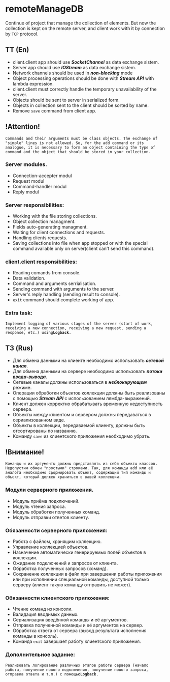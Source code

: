 # remoteManageDB
  Continue of project that manage the collection of elements. 
  But now the collection is kept on the remote server, and client work with it by connection by `TCP` protocol.

## TT (En)
  * сlient.сlient app should use ***SocketChannel*** as data exchange sistem.
  * Server app should use ***IOStream*** as data exchange sistem.
  * Network channels should be used in ***non-blocking*** mode
  * Object processing operations should be done with ***Stream API*** with lambda expression.
  * сlient.сlient must correctly handle the temporary unavailability of the server.
  * Objects should be sent to server in serialized form.
  * Objects in collection sent to the client should be sorted by name.
  * Remove `save` command from client app.
  
  ## !Attention!
  `Commands and their arguments must be class objects. The exchange of "simple" lines is not allowed. So, for the add command or its analogue, it is necessary to form an object containing the type of command and the object that should be stored in your collection.`

  ### Server modules.
   * Connection-accepter modul
   * Request modul
   * Command-handler modul
   * Reply modul

  ### Server responsibilities:
   * Working with the file storing collections.
   * Object collection managment.
   * Fields auto-generating managment.
   * Waiting for client connections and requests.
   * Handling clients requests.
   * Saving collections into file when app stopped or with the special command available only on server(client can't send this command).
   ### сlient.сlient responsibilities:
   * Reading comands from console.
   * Data validation.
   * Command and arguments serrialisation.
   * Sending command with arguments to the server.
   * Server's reply handling (sending result to console).
   * `exit` command should complete working of app.
   
   ### Extra task:
`Implement logging of various stages of the server (start of work, receiving a new connection, receiving a new request, sending a response, etc.) using`**`Logback`**`.`
   
    

## ТЗ (Rus)
  * Для обмена данными на клиенте необходимо использовать ***сетевой канал***.
  * Для обмена данными на сервере необходимо использовать ***потоки ввода-вывода***.
  * Сетевые каналы должны использоваться в ***неблокирующем*** режиме.
  * Операции обработки объектов коллекции должны быть реализованы с помощью ***Stream API*** с использованием лямбда-выражений.
  * Клиент должен корректно обрабатывать временную недоступность сервера.
  * Объекты между клиентом и сервером должны передаваться в сериализованном виде.
  * Объекты в коллекции, передаваемой клиенту, должны быть отсортированы по названию.
  * Команду `save` из клиентского приложения необходимо убрать.
  ## !Внимание! 
  `Команды и их аргументы должны представлять из себя объекты классов. Недопустим обмен "простыми" строками. Так, для команды add или её аналога необходимо сформировать объект, содержащий тип команды и объект, который должен храниться в вашей коллекции.`

  ### Модули серверного приложения.
   * Модуль приёма подключений.
   * Модуль чтения запроса.
   * Модуль обработки полученных команд.
   * Модуль отправки ответов клиенту.

  ### Обязанности серверного приложения:
   * Работа с файлом, хранящим коллекцию.
   * Управление коллекцией объектов.
   * Назначение автоматически генерируемых полей объектов в коллекции.
   * Ожидание подключений и запросов от клиента.
   * Обработка полученных запросов (команд).
   * Сохранение коллекции в файл при завершении работы приложения или при исполнении специальной команды, доступной только серверу (клиент такую команду отправить не может).
   
   ### Обязанности клиентского приложения:
   * Чтение команд из консоли.
   * Валидация вводимых данных.
   * Сериализация введённой команды и её аргументов.
   * Отправка полученной команды и её аргументов на сервер.
   * Обработка ответа от сервера (вывод результата исполнения команды в консоль).
   * Команда `exit` завершает работу клиентского приложения.
   ### Дополнительное задание:
`Реализовать логирование различных этапов работы сервера (начало работы, получение нового подключения, получение нового запроса, отправка ответа и т.п.) с помощью`**`Logback`**`.`
